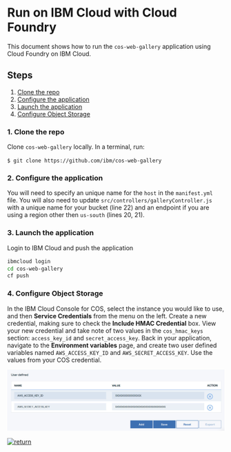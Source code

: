 # Run on IBM Cloud with Cloud Foundry

This document shows how to run the `cos-web-gallery` application using Cloud Foundry on IBM Cloud.

## Steps

1. [Clone the repo](#1-clone-the-repo)
2. [Configure the application](#2-configure-the-application)
3. [Launch the application](#3-launch-the-application)
4. [Configure Object Storage](#4-configure-object-storage)

### 1. Clone the repo

Clone `cos-web-gallery` locally. In a terminal, run:

  `$ git clone https://github.com/ibm/cos-web-gallery`

### 2. Configure the application

You will need to specify an unique name for the `host` in the `manifest.yml` file.  You will also need to update `src/controllers/galleryController.js` with a unique name for your bucket (line 22) and an endpoint if you are using a region other then `us-south` (lines 20, 21).

### 3. Launch the application

Login to IBM Cloud and push the application

```bash
ibmcloud login
cd cos-web-gallery
cf push
```

### 4. Configure Object Storage

In the IBM Cloud Console for COS, select the instance you would like to use, and then **Service Credentials** from the menu on the left.  Create a new credential, making sure to check the **Include HMAC Credential** box.  View your new credential and take note of two values in the `cos_hmac_keys` section: `access_key_id` and `secret_access_key`.  Back in your application, navigate to the **Environment variables** page, and create two user defined variables named `AWS_ACCESS_KEY_ID` and `AWS_SECRET_ACCESS_KEY`.  Use the values from your COS credential.

![variables](/doc/source/images/env-variables.jpg)

<!---
[![Deploy to IBM Cloud](https://cloud.ibm.com/devops/setup/deploy/button.png)](https://cloud.ibm.com/devops/setup/deploy?repository=https://github.com/IBM/cos-web-gallery)

Click the ``Deploy to IBM Cloud`` button and hit ``Create`` on the next prompt. This will automatically create the services and application for you.
--->
[![return](https://raw.githubusercontent.com/IBM/pattern-utils/master/deploy-buttons/return.png)](https://github.com/IBM/cos-web-gallery#deployment-options)
